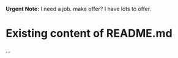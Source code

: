 **Urgent Note:** I need a job. make offer? I have lots to offer.
# Existing content of README.md

...
